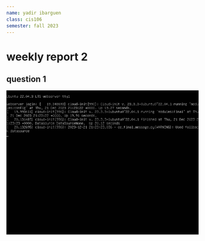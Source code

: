 ```yaml
---
name: yadir ibarguen
class: cis106
semester: fall 2023
---
```


# weekly report 2

## question 1
![weeklyreport2](wr2.png)<br>
